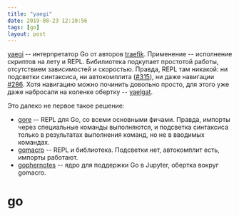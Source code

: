 ```yaml
---
title: "yaegi"
date: 2019-08-23 12:10:56
tags: [go]
layout: post
---
```


[yaegi](https://blog.containo.us/announcing-yaegi-263a1e2d070a) -- интерпретатор Go от авторов [traefik](https://github.com/containous/traefik). Применение -- исполнение скриптов на лету и REPL. Бибилиотека подкупает простотой работы, отсутствием зависимостей и скоростью. Правда, REPL там никакой: ни подсветки синтаксиса, ни автокомплита ([#315](https://github.com/containous/yaegi/issues/315)), ни даже навигации [#286](https://github.com/containous/yaegi/issues/286). Хотя навигацию можно починить довольно просто, для этого уже даже набросали на коленке обертку -- [yaelgat](https://github.com/bogen85/yaelgat).

Это далеко не первое такое решение:

+ [gore](https://github.com/motemen/gore) -- REPL для Go, со всеми основными фичами. Правда, импорты через специальные команды выполняются, и подсветка синтаксиса только в результатах выполнения команд, но не в вводимых командах.
+ [gomacro](https://github.com/cosmos72/gomacro) -- REPL и библиотека. Подсветки нет, автокомплит есть, импорты работают.
+ [gophernotes](https://github.com/gopherdata/gophernotes) -- ядро для поддержки Go в Jupyter, обертка вокруг gomacro.

# go
